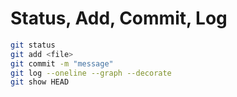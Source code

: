 # Status, Add, Commit, Log

```bash
git status
git add <file>
git commit -m "message"
git log --oneline --graph --decorate
git show HEAD
```
